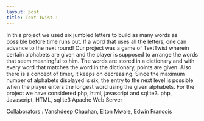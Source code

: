 ```yaml
---
layout: post
title: Text Twist !
---
```


In this project we used six jumbled letters to build as many words as possible before time runs out. If a word that uses all the letters, one can advance to the next round! 
Our project was a game of TextTwist wherein certain alphabets are given and the player is supposed to arrange the words that seem meaningful to him. The words are stored in a dictionary and with every word that matches the word in the dictionary, points are given. Also there is a concept of timer, it keeps on decreasing. Since the maximum number of alphabets displayed is six, the entry to the next level is possible when the player enters the longest word using the given alphabets. 
For the project we have considered php, html, javascript and sqlite3.
php, Javascript, HTML, sqlite3
Apache Web Server


Collaborators : Vanshdeep Chauhan, Elton Mwale, Edwin Francois

